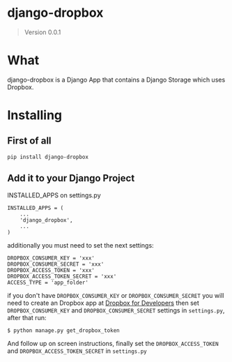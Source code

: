# django-dropbox
> Version 0.0.1

# What

django-dropbox is a Django App that contains a Django Storage which uses Dropbox.

# Installing

## First of all

    pip install django-dropbox

## Add it to your Django Project

INSTALLED_APPS on settings.py

    INSTALLED_APPS = (
        ...
        'django_dropbox',
        ...
    )

additionally you must need to set the next settings:

    DROPBOX_CONSUMER_KEY = 'xxx'
    DROPBOX_CONSUMER_SECRET = 'xxx'
    DROPBOX_ACCESS_TOKEN = 'xxx'
    DROPBOX_ACCESS_TOKEN_SECRET = 'xxx'
    ACCESS_TYPE = 'app_folder'

if you don't have `DROPBOX_CONSUMER_KEY` or `DROPBOX_CONSUMER_SECRET` 
you will need to create an Dropbox app at [Dropbox for Developers](https://www.dropbox.com/developers)
then set `DROPBOX_CONSUMER_KEY` and `DROPBOX_CONSUMER_SECRET` settings in `settings.py`,
after that run:

    $ python manage.py get_dropbox_token

And follow up on screen instructions, finally set the `DROPBOX_ACCESS_TOKEN` and `DROPBOX_ACCESS_TOKEN_SECRET` in `settings.py`
